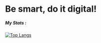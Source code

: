 # Be smart, do it digital!


##### My Stats :
[![Top Langs](https://github-readme-stats.vercel.app/api/top-langs/?username=Nikolay-St-D&layout=compact&theme=vision-friendly-dark)](https://github.com/anuraghazra/github-readme-stats)
